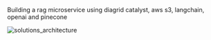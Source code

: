 Building a rag microservice using diagrid catalyst, aws s3, langchain, openai and pinecone

![solutions_architecture](https://github.com/trey-rosius/catalyst-rag-microservice/blog/main/assets/rag.png)